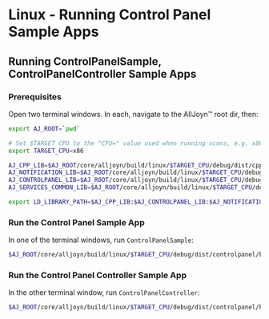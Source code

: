 # Linux - Running Control Panel Sample Apps

## Running ControlPanelSample, ControlPanelController Sample Apps

### Prerequisites

Open two terminal windows. In each, navigate to the AllJoyn&trade; root dir, then:

```sh
export AJ_ROOT=`pwd`

# Set $TARGET CPU to the "CPU=" value used when running scons, e.g. x86_64, x86.
export TARGET_CPU=x86

AJ_CPP_LIB=$AJ_ROOT/core/alljoyn/build/linux/$TARGET_CPU/debug/dist/cpp/lib
AJ_NOTIFICATION_LIB=$AJ_ROOT/core/alljoyn/build/linux/$TARGET_CPU/debug/dist/notification/lib
AJ_CONTROLPANEL_LIB=$AJ_ROOT/core/alljoyn/build/linux/$TARGET_CPU/debug/dist/controlpanel/lib
AJ_SERVICES_COMMON_LIB=$AJ_ROOT/core/alljoyn/build/linux/$TARGET_CPU/debug/dist/services_common/lib

export LD_LIBRARY_PATH=$AJ_CPP_LIB:$AJ_CONTROLPANEL_LIB:$AJ_NOTIFICATION_LIB:$AJ_SERVICES_COMMON_LIB:$LD_LIBRARY_PATH
```
  
### Run the Control Panel Sample App

In one of the terminal windows, run `ControlPanelSample`:

```sh
$AJ_ROOT/core/alljoyn/build/linux/$TARGET_CPU/debug/dist/controlpanel/bin/ControlPanelSample
```

### Run the Control Panel Controller Sample App

In the other terminal window, run `ControlPanelController`:

```sh
$AJ_ROOT/core/alljoyn/build/linux/$TARGET_CPU/debug/dist/controlpanel/bin/ControlPanelController
```

